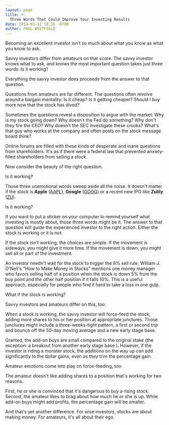 ```yaml
---
layout: page
title: >-
  Three Words That Could Improve Your Investing Results
date: 2014-03-31 18:26 -0700
author: PAUL WHITFIELD
---
```





Becoming an excellent investor isn't so much about what you know as what you know to ask.


Savvy investors differ from amateurs on that score. The savvy investor knows what to ask, and knows the most important question takes just three words: Is it working?


Everything the savvy investor does proceeds from the answer to that question.


Questions from amateurs are far different. The questions often revolve around a bargain mentality: Is it cheap? Is it getting cheaper? Should I buy more now that the stock has dived?


Sometimes the questions reveal a disposition to argue with the market: Why is my stock going down? Why doesn't the Fed do something? Why don't they fire the CEO? Why doesn't the SEC investigate these crooks? What's that guy who works at the company and often posts on the stock message board think?


Online forums are filled with these kinds of desperate and inane questions from shareholders. It's as if there were a federal law that prevented anxiety-filled shareholders from selling a stock.


Now consider the beauty of the right question.


Is it working?


Those three unemotional words sweep aside all the noise. It doesn't matter if the stock is **Apple** ([AAPL](https://research.investors.com/quote.aspx?symbol=AAPL)), **Google** ([GOOG](https://research.investors.com/quote.aspx?symbol=GOOG)) or a recent new IPO like **Zulily** ([ZU](https://research.investors.com/quote.aspx?symbol=ZU)).


Is it working?


If you want to put a sticker on your computer to remind yourself what investing is mostly about, those three words might be it. The answer to that question will guide the experienced investor to the right action. Either the stock is working or it is not.


If the stock isn't working, the choices are simple. If the movement is sideways, you might give it more time. If the movement is down, you might sell all or part of the investment.


An investor needn't wait for the stock to trigger the 8% sell rule. William J. O'Neil's "How to Make Money in Stocks" mentions one money manager who favors selling half of a position when the stock is down 5% from the buy point and the other half position if it falls 10%. This is a useful approach, especially for people who find it hard to take a loss in one gulp.


What if the stock is working?


Savvy investors and amateurs differ on this, too.


When a stock is working, the savvy investor will force-feed the stock, adding more shares to his or her position at appropriate junctures. Those junctures might include a three-weeks-tight pattern, a first or second trip and bounce off the 50-day moving average and a new early stage base.


Granted, the add-on buys are small compared to the original stake (the exception: a breakout from another early stage base ). However, if the investor is riding a monster stock, the additions on the way up can add significantly to the dollar gains, even as they trim the percentage gain.


Amateur emotions come into play on force-feeding, too.


The amateur doesn't like adding shares to a position that's working for two reasons.


First, he or she is convinced that it's dangerous to buy a rising stock. Second, the amateur likes to brag about how much he or she is up. While add-on buys might add profits, the percentage gain will be smaller.


And that's yet another difference. For wise investors, stocks are about making money. For amateurs, it's all about their ego.




